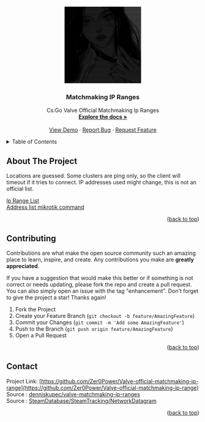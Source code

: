 <!-- PROJECT LOGO -->
<br />
<div align="center">
  <a href="https://github.com/Zer0Power/Valve-official-matchmaking-ip-range">
    <img src="images/logo.jpg" alt="Logo" width="200" height="200">
  </a>

<h3 align="center">Matchmaking IP Ranges</h3>

  <p align="center">
    Cs:Go Valve Official Matchmaking Ip Ranges 
    <br />
    <a href="https://github.com/Zer0Power/Valve-official-matchmaking-ip-range/"><strong>Explore the docs »</strong></a>
    <br />
    <br />
    <a href="https://github.com/Zer0Power/Valve-official-matchmaking-ip-range">View Demo</a>
    ·
    <a href="https://github.com/Zer0Power/Valve-official-matchmaking-ip-range/issues">Report Bug</a>
    ·
    <a href="https://github.com/Zer0Power/Valve-official-matchmaking-ip-range/issues">Request Feature</a>
  </p>
</div>

<!-- TABLE OF CONTENTS -->
<details>
  <summary>Table of Contents</summary>
  <ol>
    <li>
      <a href="#about-the-project">About The Project</a>
    </li>
    <li><a href="#contributing">Contributing</a></li>
    <li><a href="#contact">Contact</a></li>
  </ol>
</details>

<!-- ABOUT THE PROJECT -->
## About The Project

<p align="left">
Locations are guessed.
Some clusters are ping only, so the client will timeout if it tries to connect.
IP addresses used might change, this is not an official list.

<a align="left" href="https://github.com/Zer0Power/Valve-official-matchmaking-ip-range/blob/main/ipList.md">Ip Range List</a></br>
<a align="left" href="https://github.com/Zer0Power/Valve-official-matchmaking-ip-range/blob/main/mikrotik.md">Address list mikrotik command</a>
</p>

<p align="right">(<a href="#top">back to top</a>)</p>

<!-- CONTRIBUTING -->
## Contributing

Contributions are what make the open source community such an amazing place to learn, inspire, and create. Any contributions you make are **greatly appreciated**.

If you have a suggestion that would make this better or if something is not correct or needs updating, please fork the repo and create a pull request. You can also simply open an issue with the tag "enhancement".
Don't forget to give the project a star! Thanks again!

1. Fork the Project
2. Create your Feature Branch (`git checkout -b feature/AmazingFeature`)
3. Commit your Changes (`git commit -m 'Add some AmazingFeature'`)
4. Push to the Branch (`git push origin feature/AmazingFeature`)
5. Open a Pull Request

<p align="right">(<a href="#top">back to top</a>)</p>

<!-- CONTACT -->
## Contact


Project Link: [https://github.com/Zer0Power/Valve-official-matchmaking-ip-range](https://github.com/Zer0Power/Valve-official-matchmaking-ip-range)
</br>
Source : [denniskupec/valve-matchmaking-ip-ranges](https://github.com/denniskupec/valve-matchmaking-ip-ranges)
</br>
Source : [SteamDatabase/SteamTracking/NetworkDatagram](https://github.com/SteamDatabase/SteamTracking/blob/master/Random/NetworkDatagramConfig.json)
<p align="right">(<a href="#top">back to top</a>)</p>


